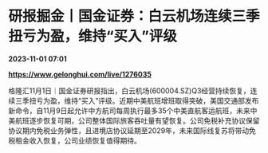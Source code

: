 # 研报掘金丨国金证券：白云机场连续三季扭亏为盈，维持“买入”评级

**2023-11-01 07:01**

**https://www.gelonghui.com/live/1276035**

格隆汇11月1日｜国金证券研报指出，白云机场(600004.SZ)Q3经营持续恢复，连续三季扭亏为盈，维持“买入”评级。近期中美航班增班取得突破，美国交通部发布新命令，自11月9日起允许中方航司每周执行最多35个中美直航客运航班，未来中美航班逐步恢复可期，公司整体国际旅客吞吐量有望恢复。公司免税补充协议保留协议期内免税业务弹性，且进境店协议延期至2029年，未来国际线复苏将带动免税租金收入恢复，公司业绩恢复值得期待。